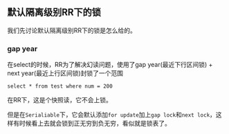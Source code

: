 ## 默认隔离级别RR下的锁

我们先讨论默认隔离级别RR下的锁是怎么给的。



### gap year

在select的时候，RR为了解决幻读问题，使用了gap year(最近下行区间锁) + next year(最近上行区间锁)封锁了一个范围



```
select * from test where num = 200
```

在RR下，这是个快照读，它不会上锁。

但是在`Serialiable`下，它会默认添加`for update`加上`gap lock`和`next lock`，这样有时候看上去就会锁到正无穷到负无穷，看似就是锁表了。